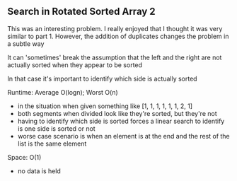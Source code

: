 ## Search in Rotated Sorted Array 2

This was an interesting problem. I really enjoyed that I thought it was very similar to part 1.
However, the addition of duplicates changes the problem in a subtle way

It can 'sometimes' break the assumption that the left and the right are not actually sorted when they appear to be sorted

In that case it's important to identify which side is actually sorted

Runtime: Average O(logn); Worst O(n)
- in the situation when given something like [1, 1, 1, 1, 1, 1, 2, 1]
- both segments when divided look like they're sorted, but they're not
- having to identify which side is sorted forces a linear search to identify is one side is sorted or not
- worse case scenario is when an element is at the end and the rest of the list is the same element

Space: O(1)
- no data is held